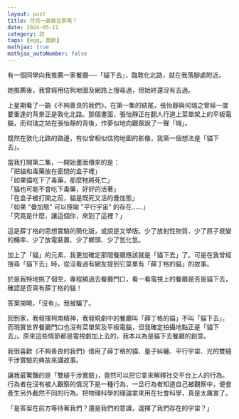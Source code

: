 ```yaml
---
layout: post
title: 月亮一直都在那嗎？
date: 2024-05-11
category: 誌
tags: [egg, 戲劇]
mathjax: true
mathjax_autoNumber: false
---
```

有一個同學向我推薦一家餐廳──「貓下去」，臨敦化北路，就在我落腳處附近。

她推薦後，我曾經用估狗地圖及網路上搜尋過，但始終還沒有去過。
<!--more-->
 
上星期看了一齣《不夠善良的我們》，在第一集的結尾，張怡靜與何瑞之曾經一度要重逢的背景正是敦化北路。那個畫面，張怡靜正在翻人行道上菜單架上的平板電腦，而何瑞之站在張怡靜的背後，作夢似地向觀眾說了一聲「嗨」。

既然在敦化北路的路邊，有似曾相似估狗地圖的影像，我第一個想法是「貓下去」。

當我打開第二集，一開始畫面傳來的是：<br>
「把貓和毒藥放在密閉的盒子裡」<br>
「如果貓吃下了毒藥，那麼牠將死亡」<br>
「貓也可能不會吃下毒藥，好好的活著」<br>
「在盒子被打開之前，貓是既死又活的疊加態」<br>
「如果 "疊加態" 可以隱喻 "平行宇宙" 的存在......」<br>
「究竟是什麼，讓這個你，來到了這裡？」

這是薛丁格的思想實驗的簡化版，或說是文學版。少了放射性物質、少了原子衰變的機率、少了放電裝置、少了榔頭、少了氫化氫。

加上了「貓」的元素，我更加確定那間餐廳應該就是「貓下去」了。可是在我曾經搜尋「貓下去」時，從沒看過有網友提到它菜單有「薛丁格的貓」的故事。

於是我特地挑了個空，專程繞過去餐廳門口，看一看電視上的餐廳是否是貓下去，確認是否真有薛丁格的貓！

答案揭曉，「沒有」。我被騙了。

回到家，我發揮柯南精神，我發現劇中的餐廳叫「薛丁格的貓」不叫「貓下去」，而現實世界餐廳門口也沒有菜單架及平板電腦，但我確定拍攝地點正是「貓下去」。原來這些情節都是電視劇加上去的，我本以為是貓下去餐廳的創意。

我很喜歡《不夠善良的我們》借用了薛丁格的貓、量子糾纏、平行宇宙、光的雙縫干涉實驗的典故來講故事。

讓我最驚豔的是「雙縫干涉實驗」，竟然可以把它拿來解釋社交平台上人的行為。行為者在沒有被人觀察的情況下是一種行為，一旦行為者知道自己被觀察中，便會產生另外截然不同的行為。把物理科學的理論拿來用在社會科學，真是太厲害了。

「是答案在前方等待著我們？還是我們的意識，選擇了我們存在的宇宙？」
